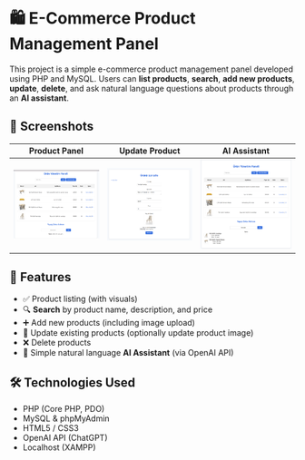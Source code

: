 # 🛍️ E-Commerce Product Management Panel

This project is a simple e-commerce product management panel developed using PHP and MySQL. Users can **list products**, **search**, **add new products**, **update**, **delete**, and ask natural language questions about products through an **AI assistant**.

## 📸 Screenshots

| Product Panel | Update Product | AI Assistant |
|------------|---------------|---------------------|
| ![Product Panel](screenshots/1.png) | ![Update](screenshots/2.png) | ![Assistant](screenshots/3.png) |

## 🚀 Features

- ✅ Product listing (with visuals)
- 🔍 **Search** by product name, description, and price
- ➕ Add new products (including image upload)
- 🔄 Update existing products (optionally update product image)
- ❌ Delete products
- 🤖 Simple natural language **AI Assistant** (via OpenAI API)

## 🛠️ Technologies Used

- PHP (Core PHP, PDO)
- MySQL & phpMyAdmin
- HTML5 / CSS3
- OpenAI API (ChatGPT)
- Localhost (XAMPP)
